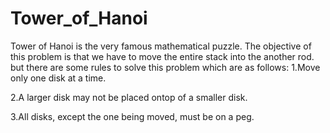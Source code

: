 # Tower_of_Hanoi
Tower of Hanoi is the very famous mathematical puzzle. The objective of this problem is that we have to move the entire stack into the another rod.
but there are some rules to solve this problem which are as follows:
1.Move only one disk at a time.

2.A larger disk may not be placed ontop of a smaller disk.

3.All disks, except the one being moved, must be on a peg.

